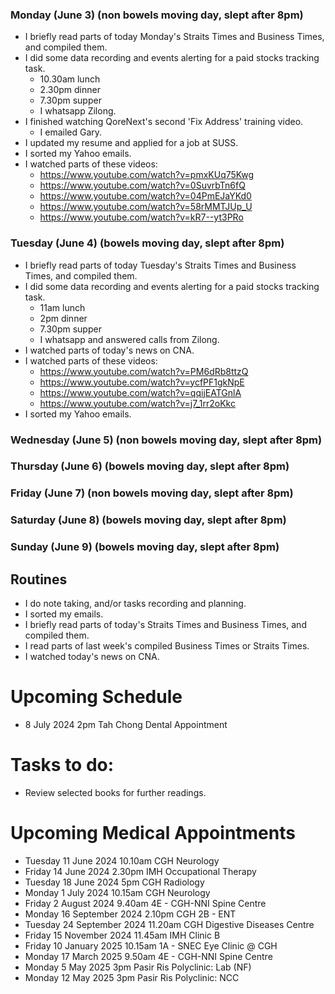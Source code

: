 ### Monday (June 3) (non bowels moving day, slept after 8pm)
- I briefly read parts of today Monday's Straits Times and Business Times, and compiled them.
- I did some data recording and events alerting for a paid stocks tracking task.
    - 10.30am lunch
    - 2.30pm dinner
    - 7.30pm supper
    - I whatsapp Zilong.
- I finished watching QoreNext's second 'Fix Address' training video.
    - I emailed Gary.
- I updated my resume and applied for a job at SUSS.
- I sorted my Yahoo emails.
- I watched parts of these videos:
    - https://www.youtube.com/watch?v=pmxKUq75Kwg
    - https://www.youtube.com/watch?v=0SuvrbTn6fQ
    - https://www.youtube.com/watch?v=04PmEJaYKd0
    - https://www.youtube.com/watch?v=58rMMTJUp_U
    - https://www.youtube.com/watch?v=kR7--yt3PRo

### Tuesday (June 4) (bowels moving day, slept after 8pm)
- I briefly read parts of today Tuesday's Straits Times and Business Times, and compiled them.
- I did some data recording and events alerting for a paid stocks tracking task.
    - 11am lunch
    - 2pm dinner
    - 7.30pm supper
    - I whatsapp and answered calls from Zilong.
- I watched parts of today's news on CNA.
- I watched parts of these videos:
    - https://www.youtube.com/watch?v=PM6dRb8ttzQ
    - https://www.youtube.com/watch?v=ycfPF1gkNpE
    - https://www.youtube.com/watch?v=qqijEATGnlA
    - https://www.youtube.com/watch?v=j7_1rr2oKkc
- I sorted my Yahoo emails.

### Wednesday (June 5) (non bowels moving day, slept after 8pm)


### Thursday (June 6) (bowels moving day, slept after 8pm)


### Friday (June 7) (non bowels moving day, slept after 8pm)


### Saturday (June 8) (bowels moving day, slept after 8pm)


### Sunday (June 9) (bowels moving day, slept after 8pm)




## Routines
- I do note taking, and/or tasks recording and planning.
- I sorted my emails.
- I briefly read parts of today's Straits Times and Business Times, and compiled them.
- I read parts of last week's compiled Business Times or Straits Times.
- I watched today's news on CNA.

# Upcoming Schedule
- 8 July 2024 2pm Tah Chong Dental Appointment

# Tasks to do:
- Review selected books for further readings.

# Upcoming Medical Appointments
- Tuesday 11 June 2024 10.10am CGH Neurology
- Friday 14 June 2024 2.30pm IMH Occupational Therapy
- Tuesday 18 June 2024 5pm CGH Radiology
- Monday 1 July 2024 10.15am CGH Neurology
- Friday 2 August 2024 9.40am 4E - CGH-NNI Spine Centre
- Monday 16 September 2024 2.10pm CGH 2B - ENT
- Tuesday 24 September 2024 11.20am CGH Digestive Diseases Centre
- Friday 15 November 2024 11.45am IMH Clinic B
- Friday 10 January 2025 10.15am 1A - SNEC Eye Clinic @ CGH
- Monday 17 March 2025 9.50am 4E - CGH-NNI Spine Centre
- Monday 5 May 2025 3pm Pasir Ris Polyclinic: Lab (NF)
- Monday 12 May 2025 3pm Pasir Ris Polyclinic: NCC
